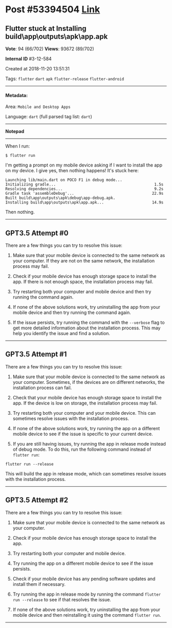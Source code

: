 
# Post \#53394504 [Link](https://stackoverflow.com/questions/53394504/)

## Flutter stuck at Installing build\app\outputs\apk\app.apk

**Vote**: 94 (66/702) **Views**: 93672 (89/702) 

**Internal ID** \#3-12-584

Created at 2018-11-20 13:51:31

Tags: `flutter` `dart` `apk` `flutter-release` `flutter-android`

----------

#### Metadata:

Area: `Mobile and Desktop Apps`

Language: `dart` (full parsed tag list: `dart`)

----------

**Notepad**


----------

When I run:
```
$ flutter run
```

I'm getting a prompt on my mobile device asking if I want to install the app on my device. I give yes, then nothing happens!
It's stuck here:
```
Launching lib/main.dart on POCO F1 in debug mode...
Initializing gradle...                                           1.5s
Resolving dependencies...                                        9.2s
Gradle task 'assembleDebug'...                                  22.9s
Built build\app\outputs\apk\debug\app-debug.apk.
Installing build\app\outputs\apk\app.apk...                     14.9s
```

Then nothing.


----------
        
## GPT3.5 Attempt \#0

There are a few things you can try to resolve this issue:

1. Make sure that your mobile device is connected to the same network as your computer. If they are not on the same network, the installation process may fail.

2. Check if your mobile device has enough storage space to install the app. If there is not enough space, the installation process may fail.

3. Try restarting both your computer and mobile device and then try running the command again.

4. If none of the above solutions work, try uninstalling the app from your mobile device and then try running the command again.

5. If the issue persists, try running the command with the `--verbose` flag to get more detailed information about the installation process. This may help you identify the issue and find a solution.

--------

## GPT3.5 Attempt \#1

There are a few things you can try to resolve this issue:

1. Make sure that your mobile device is connected to the same network as your computer. Sometimes, if the devices are on different networks, the installation process can fail.

2. Check that your mobile device has enough storage space to install the app. If the device is low on storage, the installation process may fail.

3. Try restarting both your computer and your mobile device. This can sometimes resolve issues with the installation process.

4. If none of the above solutions work, try running the app on a different mobile device to see if the issue is specific to your current device.

5. If you are still having issues, try running the app in release mode instead of debug mode. To do this, run the following command instead of `flutter run`:

```
flutter run --release
```

This will build the app in release mode, which can sometimes resolve issues with the installation process.

--------

## GPT3.5 Attempt \#2

There are a few things you can try to resolve this issue:

1. Make sure that your mobile device is connected to the same network as your computer.

2. Check if your mobile device has enough storage space to install the app.

3. Try restarting both your computer and mobile device.

4. Try running the app on a different mobile device to see if the issue persists.

5. Check if your mobile device has any pending software updates and install them if necessary.

6. Try running the app in release mode by running the command `flutter run --release` to see if that resolves the issue.

7. If none of the above solutions work, try uninstalling the app from your mobile device and then reinstalling it using the command `flutter run`.

--------
